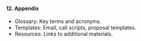 #### 12. Appendix
   - Glossary: Key terms and acronyms.
   - Templates: Email, call scripts, proposal templates.
   - Resources: Links to additional materials.
